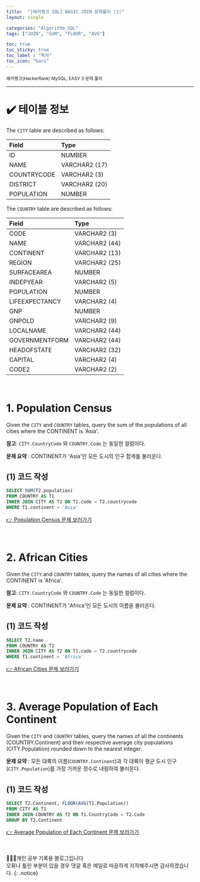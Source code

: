 ```yaml
---
title:  "[해커랭크 SQL] BASIC JOIN 문제풀이 (1)"
layout: single

categories: "Algorithm_SQL"
tags: ["JOIN", "SUM", "FLOOR", "AVG"]

toc: true
toc_sticky: true
toc_label : "목차"
toc_icon: "bars"
---
```


<small>해커랭크(HackerRank) MySQL, EASY 3 문제 풀이</small>

***

# ✔️ 테이블 정보
The ```CITY``` table are described as follows:

| Field | Type |
|:------|:-----|
| ID | NUMBER |
| NAME | VARCHAR2 (17) |
| COUNTRYCODE | VARCHAR2 (3) |
| DISTRICT | VARCHAR2 (20) |
| POPULATION | NUMBER |

The ```COUNTRY``` table are described as follows:

| Field | Type |
|:------|:-----|
| CODE | VARCHAR2 (3) |
| NAME | VARCHAR2 (44) |
| CONTINENT | VARCHAR2 (13) |
| REGION | VARCHAR2 (25) |
| SURFACEAREA | NUMBER |
| INDEPYEAR | VARCHAR2 (5) |
| POPULATION | NUMBER |
| LIFEEXPECTANCY | VARCHAR2 (4) |
| GNP | NUMBER |
| GNPOLD | VARCHAR2 (9) |
| LOCALNAME | VARCHAR2 (44) |
| GOVERNMENTFORM | VARCHAR2 (44) |
| HEADOFSTATE | VARCHAR2 (32) |
| CAPITAL | VARCHAR2 (4) |
| CODE2 | VARCHAR2 (2) |

<br>

# 1. Population Census
Given the ```CITY``` and ```COUNTRY``` tables, query the sum of the populations of all cities where the CONTINENT is 'Asia'.

**참고**: ```CITY.CountryCode``` 와 ```COUNTRY.Code``` 는 동일한 컬럼이다.

**문제 요약** : CONTINENT가 'Asia'인 모든 도시의 인구 합계를 불러온다.

## (1) 코드 작성
```sql
SELECT SUM(T2.population)
FROM COUNTRY AS T1
INNER JOIN CITY AS T2 ON T1.code = T2.countrycode
WHERE T1.continent = 'Asia'
```

[👉 Population Census 문제 보러가기](https://www.hackerrank.com/challenges/asian-population/problem?isFullScreen=true)

<br>

# 2. African Cities
Given the ```CITY``` and ```COUNTRY``` tables, query the names of all cities where the CONTINENT is 'Africa'.

**참고**: ```CITY.CountryCode``` 와 ```COUNTRY.Code``` 는 동일한 컬럼이다.

**문제 요약** : CONTINENT가 'Africa'인 모든 도시의 이름을 불러온다.

## (1) 코드 작성
```sql
SELECT T2.name
FROM COUNTRY AS T1
INNER JOIN CITY AS T2 ON T1.code = T2.countrycode
WHERE T1.continent = 'Africa'
```

[👉 African Cities 문제 보러가기](https://www.hackerrank.com/challenges/african-cities/problem?isFullScreen=true)

<br>

# 3. Average Population of Each Continent
Given the ```CITY``` and ```COUNTRY``` tables, query the names of all the continents (COUNTRY.Continent) and their respective average city populations (CITY.Population) rounded down to the nearest integer.

**문제 요약** : 모든 대륙의 이름(```COUNTRY.Continent```)과 각 대륙의 평균 도시 인구(```CITY.Population```)를 가장 가까운 정수로 내림하여 불러온다.

## (1) 코드 작성
```sql
SELECT T2.Continent, FLOOR(AVG(T1.Population))
FROM CITY AS T1
INNER JOIN COUNTRY AS T2 ON T1.CountryCode = T2.Code
GROUP BY T2.Continent
```

[👉 Average Population of Each Continent 문제 보러가기](https://www.hackerrank.com/challenges/average-population-of-each-continent/problem?isFullScreen=true)

<br>

👩🏻‍💻개인 공부 기록용 블로그입니다
<br>오류나 틀린 부분이 있을 경우 댓글 혹은 메일로 따끔하게 지적해주시면 감사하겠습니다.
{: .notice}